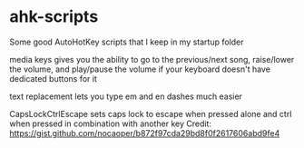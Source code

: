 # ahk-scripts
Some good AutoHotKey scripts that I keep in my startup folder

media keys gives you the ability to go to the previous/next song, raise/lower the volume, and play/pause the volume if your keyboard doesn't have dedicated buttons for it

text replacement lets you type em and en dashes much easier

CapsLockCtrlEscape sets caps lock to escape when pressed alone and ctrl when pressed in combination with another key
Credit: https://gist.github.com/nocaoper/b872f97cda29bd8f0f2617606abd9fe4
